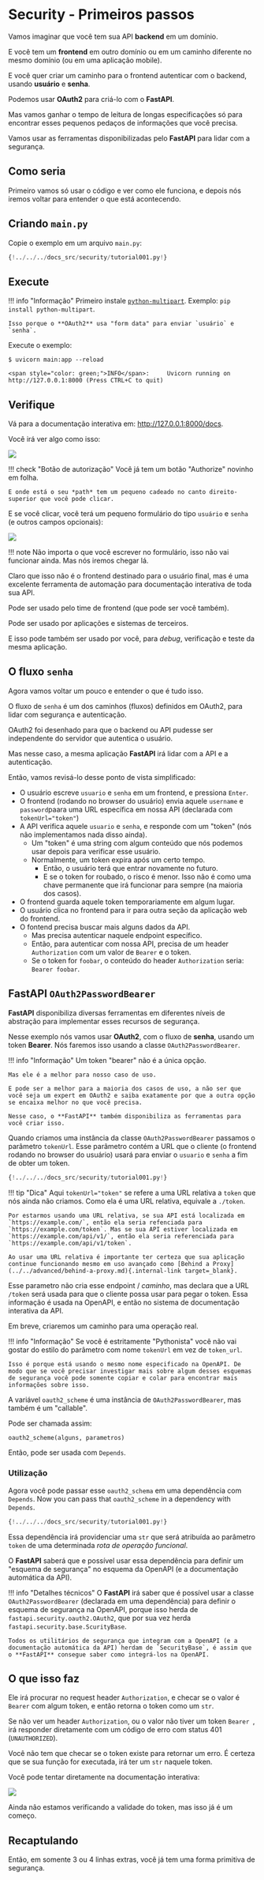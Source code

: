 # Security - Primeiros passos

Vamos imaginar que você tem sua API **backend** em um domínio.

E você tem um **frontend** em outro domínio ou em um caminho diferente no mesmo domínio (ou em uma aplicação mobile).

E você quer criar um caminho para o frontend autenticar com o backend, usando **usuário** e **senha**.

Podemos usar **OAuth2** para criá-lo com o **FastAPI**.

Mas vamos ganhar o tempo de leitura de longas especificações só para encontrar esses pequenos pedaços de informações que você precisa.

Vamos usar as ferramentas disponibilizadas pelo **FastAPI** para lidar com a segurança.

## Como seria

Primeiro vamos só usar o código e ver como ele funciona, e depois nós iremos voltar para entender o que está acontecendo.

## Criando `main.py`

Copie o exemplo em um arquivo `main.py`:

```Python
{!../../../docs_src/security/tutorial001.py!}
```

## Execute

!!! info "Informação"
    Primeiro instale <a href="https://andrew-d.github.io/python-multipart/" class="external-link" target="_blank">`python-multipart`</a>.
    Exemplo: `pip install python-multipart`.

    Isso porque o **OAuth2** usa "form data" para enviar `usuário` e `senha`.

Execute o exemplo:

<div class="termy">

```console
$ uvicorn main:app --reload

<span style="color: green;">INFO</span>:     Uvicorn running on http://127.0.0.1:8000 (Press CTRL+C to quit)
```

</div>

## Verifique

Vá para a documentação interativa em: <a href="http://127.0.0.1:8000/docs" class="external-link" target="_blank">http://127.0.0.1:8000/docs</a>.

Você irá ver algo como isso:

<img src="/img/tutorial/security/image01.png">

!!! check "Botão de autorização"
    Você já tem um botão "Authorize" novinho em folha.

    E onde está o seu *path* tem um pequeno cadeado no canto direito-superior que você pode clicar.

E se você clicar, você terá um pequeno formulário do tipo `usuário` e `senha` (e outros campos opcionais):

<img src="/img/tutorial/security/image02.png">

!!! note
    Não importa o que você escrever no formulário, isso não vai funcionar ainda. Mas nós iremos chegar lá.

Claro que isso não é o frontend destinado para o usuário final, mas é uma excelente ferramenta de automação para documentação interativa de toda sua API.

Pode ser usado pelo time de frontend (que pode ser você também).

Pode ser usado por aplicações e sistemas de terceiros.

E isso pode também ser usado por você, para _debug_, verificação e teste da mesma aplicação.

## O fluxo `senha`

Agora vamos voltar um pouco e entender o que é tudo isso.

O fluxo de `senha` é um dos caminhos (fluxos) definidos em OAuth2, para lidar com segurança e autenticação.

OAuth2 foi desenhado para que o backend ou API pudesse ser independente do servidor que autentica o usuário.

Mas nesse caso, a mesma aplicação **FastAPI** irá lidar com a API e a autenticação.

Então, vamos revisá-lo desse ponto de vista simplificado:
* O usuário escreve `usuario` e `senha` em um frontend, e pressiona `Enter`.
* O frontend (rodando no browser do usuário) envia aquele `username` e `password`paara uma URL específica em nossa API (declarada com `tokenUrl="token"`)
* A API verifica aquele `usuario` e `senha`, e responde com um "token" (nós não implementamos nada disso ainda).
    * Um "token" é uma string com algum conteúdo que nós podemos usar depois para verificar esse usuário.
    * Normalmente, um token expira após um certo tempo.
        * Então, o usuário terá que entrar novamente no futuro.
        * E se o token for roubado, o risco é menor. Isso não é como uma chave permanente que irá funcionar para sempre (na maioria dos casos).
* O frontend guarda aquele token temporariamente em algum lugar.
* O usuário clica no frontend para ir para outra seção da aplicação web do frontend.
* O fontend precisa buscar mais alguns dados da API.
    * Mas precisa autenticar naquele endpoint específico.
    * Então, para autenticar com nossa API, precisa de um header `Authorization` com um valor de `Bearer` e o token.
    * Se o token for `foobar`, o conteúdo do header `Authorization` seria: `Bearer foobar`.

## **FastAPI** `OAuth2PasswordBearer`

**FastAPI** disponibiliza diversas ferramentas em diferentes níveis de abstração para implementar esses recursos de segurança.

Nesse exemplo nós vamos usar **OAuth2**, com o fluxo de **senha**, usando um token **Bearer**. Nós faremos isso usando a classe `OAuth2PasswordBearer`.

!!! info "Informação"
    Um token "bearer" não é a única opção.

    Mas ele é a melhor para nosso caso de uso.

    E pode ser a melhor para a maioria dos casos de uso, a não ser que você seja um expert em OAuth2 e saiba exatamente por que a outra opção se encaixa melhor no que você precisa.

    Nesse caso, o **FastAPI** também disponibiliza as ferramentas para você criar isso.

Quando criamos uma instância da classe `OAuth2PasswordBearer` passamos o parâmetro `tokenUrl`. Esse parâmetro contém a URL que o cliente (o frontend rodando no browser do usuário) usará para enviar o `usuario` e `senha`  a fim de obter um token.

```Python hl_lines="6"
{!../../../docs_src/security/tutorial001.py!}
```

!!! tip "Dica"
    Aqui `tokenUrl="token"` se refere a uma URL relativa a `token` que nós ainda não criamos. Como ela é uma URL relativa, equivale a `./token`.

    Por estarmos usando uma URL relativa, se sua API está localizada em `https://example.com/`, então ela seria refenciada para `https://example.com/token`. Mas se sua API estiver localizada em `https://example.com/api/v1/`, então ela seria referenciada para `https://example.com/api/v1/token`.

    Ao usar uma URL relativa é importante ter certeza que sua aplicação continue funcionando mesmo em uso avançado como [Behind a Proxy](../../advanced/behind-a-proxy.md){.internal-link target=_blank}.

Esse parametro não cria esse endpoint / *caminho*, mas declara que a URL `/token` será usada para que o cliente possa usar para pegar o token. Essa informação é usada na OpenAPI, e então no sistema de documentação interativa da API.

Em breve, criaremos um caminho para uma operação real.

!!! info "Informação"
    Se você é estritamente "Pythonista" você não vai gostar do estilo do parâmetro com nome `tokenUrl` em vez de `token_url`.

    Isso é porque está usando o mesmo nome especificado na OpenAPI. De modo que se você precisar investigar mais sobre algum desses esquemas de segurança você pode somente copiar e colar para encontrar mais informações sobre isso.

A variável `oauth2_scheme` é uma instância de `OAuth2PasswordBearer`, mas também é um "callable".

Pode ser chamada assim:

```Python
oauth2_scheme(alguns, parametros)
```

Então, pode ser usada com `Depends`.

### Utilização

Agora você pode passar esse `oauth2_schema` em uma dependência com `Depends`.
Now you can pass that `oauth2_scheme` in a dependency with `Depends`.

```Python hl_lines="10"
{!../../../docs_src/security/tutorial001.py!}
```

Essa dependência irá providenciar uma `str` que será atribuída ao parâmetro `token` de uma determinada *rota de operação funcional*.

O **FastAPI** saberá que e possível usar essa dependência para definir um "esquema de segurança" no esquema da OpenAPI (e a documentação automática da API).

!!! info "Detalhes técnicos"
    O **FastAPI** irá saber que é possível usar a classe `OAuth2PasswordBearer` (declarada em uma dependência) para definir o esquema de segurança na OpenAPI, porque isso herda de `fastapi.security.oauth2.OAuth2`, que por sua vez herda `fastapi.security.base.ScurityBase`.

    Todos os utilitários de segurança que integram com a OpenAPI (e a documentação automática da API) herdam de `SecurityBase`, é assim que o **FastAPI** consegue saber como integrá-los na OpenAPI.
## O que isso faz

Ele irá procurar no request header `Authorization`,  e checar se o valor é `Bearer` com algum token, e então retorna o token como um `str`.

Se não ver um header `Authorization`, ou o valor não tiver um token `Bearer `, irá responder diretamente com um código de erro com status 401 (`UNAUTHORIZED`).

Você não tem que checar se o token existe para retornar um erro. É certeza que se sua função for executada, irá ter um `str` naquele token.

Você pode tentar diretamente na documentação interativa:

<img src="/img/tutorial/security/image03.png">

Ainda não estamos verificando a validade do token, mas isso já é um começo.

## Recaptulando

Então, em somente 3 ou 4 linhas extras, você já tem uma forma primitiva de segurança.
